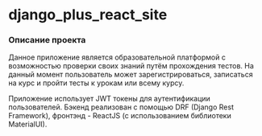 # django_plus_react_site

### Описание проекта
Данное приложение является образовательной платформой с возможностью проверки своих знаний путём прохождения тестов.
На данный момент пользователь может зарегистрироваться, записаться на курс и пройти тесты к урокам или всему курсу.

Приложение использует JWT токены для аутентификации пользователей.
Бэкенд реализован с помощью DRF (Django Rest Framework), фронтэнд - ReactJS (с использованием библиотеки MaterialUI).
